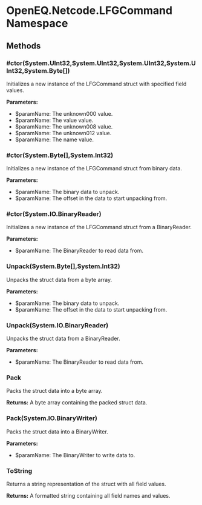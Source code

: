 ﻿# OpenEQ.Netcode.LFGCommand Namespace

## Methods

### #ctor(System.UInt32,System.UInt32,System.UInt32,System.UInt32,System.Byte[])

Initializes a new instance of the LFGCommand struct with specified field values.

**Parameters:**

- $paramName: The unknown000 value.
- $paramName: The value value.
- $paramName: The unknown008 value.
- $paramName: The unknown012 value.
- $paramName: The name value.

### #ctor(System.Byte[],System.Int32)

Initializes a new instance of the LFGCommand struct from binary data.

**Parameters:**

- $paramName: The binary data to unpack.
- $paramName: The offset in the data to start unpacking from.

### #ctor(System.IO.BinaryReader)

Initializes a new instance of the LFGCommand struct from a BinaryReader.

**Parameters:**

- $paramName: The BinaryReader to read data from.

### Unpack(System.Byte[],System.Int32)

Unpacks the struct data from a byte array.

**Parameters:**

- $paramName: The binary data to unpack.
- $paramName: The offset in the data to start unpacking from.

### Unpack(System.IO.BinaryReader)

Unpacks the struct data from a BinaryReader.

**Parameters:**

- $paramName: The BinaryReader to read data from.

### Pack

Packs the struct data into a byte array.

**Returns:** A byte array containing the packed struct data.

### Pack(System.IO.BinaryWriter)

Packs the struct data into a BinaryWriter.

**Parameters:**

- $paramName: The BinaryWriter to write data to.

### ToString

Returns a string representation of the struct with all field values.

**Returns:** A formatted string containing all field names and values.


